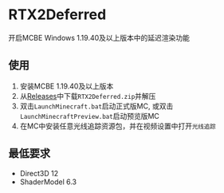 # RTX2Deferred
开启MCBE Windows 1.19.40及以上版本中的延迟渲染功能

## 使用
1. 安装MCBE 1.19.40及以上版本
2. 从[Releases](https://github.com/ddf8196/RTX2Deferred/releases/latest)中下载`RTX2Deferred.zip`并解压
3. 双击`LaunchMinecraft.bat`启动正式版MC, 或双击`LaunchMinecraftPreview.bat`启动预览版MC
4. 在MC中安装任意光线追踪资源包，并在视频设置中打开`光线追踪`

## 最低要求
- Direct3D 12
- ShaderModel 6.3
